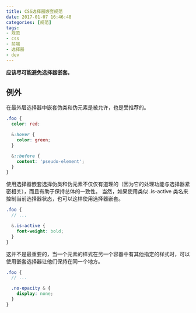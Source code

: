 ```yaml
---
title: CSS选择器嵌套规范
date: 2017-01-07 16:46:48
categories: [规范]
tags:
- 规范
- css
- 前端
- 选择器
- dev
---
```


**应该尽可能避免选择器嵌套。**

## 例外

在最外层选择器中嵌套伪类和伪元素是被允许，也是受推荐的。

```scss
.foo {
  color: red;

  &:hover {
    color: green;
  }

  &::before {
    content: 'pseudo-element';
  }
}
```

使用选择器嵌套选择伪类和伪元素不仅仅有道理的（因为它的处理功能与选择器紧密相关），而且有助于保持总体的一致性。
当然，如果使用类似 .is-active 类名来控制当前选择器状态，也可以这样使用选择器嵌套。

```scss
.foo {
  // ...

  &.is-active {
    font-weight: bold;
  }
}
```

这并不是最重要的，当一个元素的样式在另一个容器中有其他指定的样式时，可以使用嵌套选择器让他们保持在同一个地方。

```scss
.foo {
  // ...

  .no-opacity & {
    display: none;
  }
}
```
